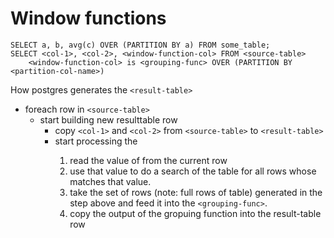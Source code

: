# Window functions

```
SELECT a, b, avg(c) OVER (PARTITION BY a) FROM some_table;
SELECT <col-1>, <col-2>, <window-function-col> FROM <source-table>
    <window-function-col> is <grouping-func> OVER (PARTITION BY <partition-col-name>)
```

How postgres generates the `<result-table>`

* foreach row in `<source-table>`
    * start building new resulttable row
        * copy `<col-1>` and `<col-2>` from `<source-table>` to `<result-table>`
        * start processing the <window-function-col>
            1. read the value of <partition-col-name> from the current row
            2. use that value to do a search of the table for all rows whose
               <partition-col-name> matches that value.
            3. take the set of rows (note: full rows of table) generated in the
               step above and feed it into the `<grouping-func>`.
            4. copy the output of the gropuing function into the result-table row


